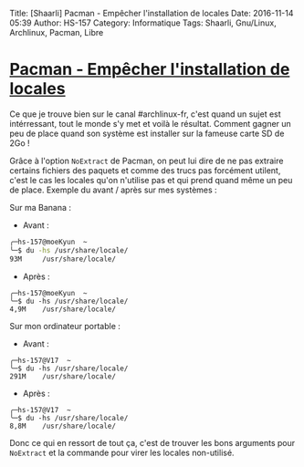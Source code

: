 Title: [Shaarli] Pacman - Empêcher l'installation de locales
Date: 2016-11-14 05:39
Author: HS-157
Category: Informatique
Tags: Shaarli, Gnu/Linux, Archlinux, Pacman, Libre

# [Pacman - Empêcher l'installation de locales](https://wiki.archlinux.fr/Pacman#Emp.C3.AAcher_l.27installation_de_locales)

Ce que je trouve bien sur le canal #archlinux-fr, c'est quand un sujet est intérressant, tout le monde s'y met et voilà le résultat. Comment gagner un peu de place quand son système est installer sur la fameuse carte SD de 2Go !

Grâce à l'option ```NoExtract``` de Pacman, on peut lui dire de ne pas extraire certains fichiers des paquets et comme des trucs pas forcément utilent, c'est le cas les locales qu'on n'utilise pas et qui prend quand même un peu de place. Exemple du avant / après sur mes systèmes :

Sur ma Banana :

- Avant :
~~~bash
╭─hs-157@moeKyun  ~  
╰─$ du -hs /usr/share/locale/
93M     /usr/share/locale/
~~~

- Après :
~~~
╭─hs-157@moeKyun  ~  
╰─$ du -hs /usr/share/locale/                                                                           
4,9M    /usr/share/locale/
~~~


Sur mon ordinateur portable :

- Avant :
~~~
╭─hs-157@V17  ~  
╰─$ du -hs /usr/share/locale/
291M	/usr/share/locale/
~~~

- Après :
~~~
╭─hs-157@V17  ~  
╰─$ du -hs /usr/share/locale/
8,8M	/usr/share/locale/
~~~

Donc ce qui en ressort de tout ça, c'est de trouver les bons arguments pour ```NoExtract``` et la commande pour virer les locales non-utilisé.
